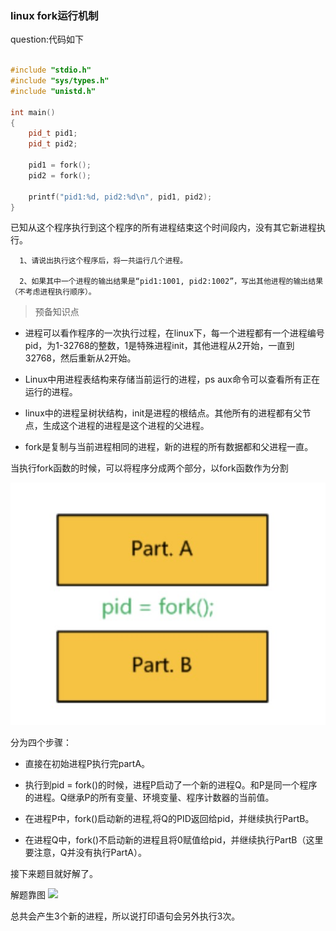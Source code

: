 ### linux fork运行机制

question:代码如下

```cpp

#include "stdio.h"
#include "sys/types.h"
#include "unistd.h"
 
int main()
{
    pid_t pid1;
    pid_t pid2;
 
    pid1 = fork();
    pid2 = fork();
 
    printf("pid1:%d, pid2:%d\n", pid1, pid2);
}

```

已知从这个程序执行到这个程序的所有进程结束这个时间段内，没有其它新进程执行。

      1、请说出执行这个程序后，将一共运行几个进程。

      2、如果其中一个进程的输出结果是“pid1:1001, pid2:1002”，写出其他进程的输出结果（不考虑进程执行顺序）。

> 预备知识点

- 进程可以看作程序的一次执行过程，在linux下，每一个进程都有一个进程编号pid，为1-32768的整数，1是特殊进程init，其他进程从2开始，一直到32768，然后重新从2开始。

- Linux中用进程表结构来存储当前运行的进程，ps aux命令可以查看所有正在运行的进程。

- linux中的进程呈树状结构，init是进程的根结点。其他所有的进程都有父节点，生成这个进程的进程是这个进程的父进程。

- fork是复制与当前进程相同的进程，新的进程的所有数据都和父进程一直。

当执行fork函数的时候，可以将程序分成两个部分，以fork函数作为分割

![fork1](https://raw.githubusercontent.com/HenryHaoson/interView/master/images/interview2/fork1.png)

分为四个步骤：

- 直接在初始进程P执行完partA。

- 执行到pid = fork()的时候，进程P启动了一个新的进程Q。和P是同一个程序的进程。Q继承P的所有变量、环境变量、程序计数器的当前值。

- 在进程P中，fork()启动新的进程,将Q的PID返回给pid，并继续执行PartB。

- 在进程Q中，fork()不启动新的进程且将0赋值给pid，并继续执行PartB（这里要注意，Q并没有执行PartA）。

接下来题目就好解了。

解题靠图
![](https://raw.githubusercontent.com/HenryHaoson/interView/master/images/interview2/fork2.png)

总共会产生3个新的进程，所以说打印语句会另外执行3次。


